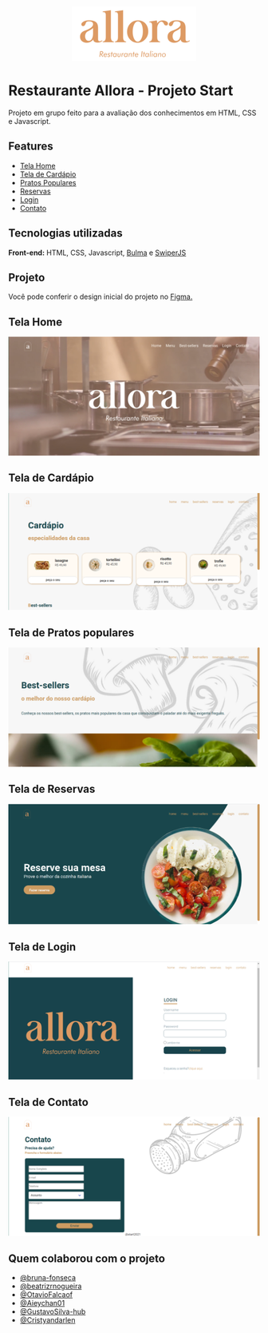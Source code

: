 <div align="center">
  <img src="./assets/logo-pequena.png" />
</div>


# Restaurante Allora - Projeto Start

Projeto em grupo feito para a avaliação dos conhecimentos em HTML, CSS e Javascript.

## Features

- [Tela Home](#home)
- [Tela de Cardápio](#menu)
- [Pratos Populares](#best-sellers)
- [Reservas](#reservas)
- [Login](#login)
- [Contato](#contato)
  
## Tecnologias utilizadas

**Front-end:** HTML, CSS, Javascript, [Bulma](https://bulma.io/documentation/) e [SwiperJS](https://swiperjs.com/)
  
## Projeto

Você pode conferir o design inicial do projeto no
[Figma.](https://www.figma.com/file/25wftXnAS0lizVhBBRh7Q1/Restaurante-Copy)

<h2 id="home">Tela Home</h2>

<img src="./assets/screenshot-home.png" />

<h2 id="menu">Tela de Cardápio</h2>

<img src="./assets/screenshot-menu.png" />

<h2 id="best-sellers">Tela de Pratos populares</h2>

<img src="./assets/screenshot-bestsellers.png" />

<h2 id="reservas">Tela de Reservas</h2>

<img src="./assets/screenshot-reservas.png" />

<h2 id="login">Tela de Login</h2>

<img src="./assets/screenshot-login.png" />

<h2 id="contato">Tela de Contato</h2>

<img src="./assets/screenshot-contato.png" />


## Quem colaborou com o projeto

- [@bruna-fonseca](https://github.com/bruna-fonseca)
- [@beatrizrnogueira](https://github.com/beatrizrnogueira)
- [@OtavioFalcaof](https://github.com/OtavioFalcaof)
- [@Aieychan01](https://github.com/Aieychan01)
- [@GustavoSilva-hub](https://github.com/GustavoSilva-hub)
- [@Cristyandarlen](https://github.com/Cristyandarlen)



  
